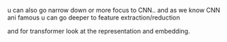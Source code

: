 u can also go narrow down or more focus to CNN.. and as we know CNN ani famous  u can go deeper to feature extraction/reduction

and for transformer look at the representation and embedding.